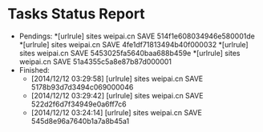 Tasks Status Report
============

* Pendings:
    *[urlrule] sites weipai.cn SAVE 514f1e608034946e580001de
    *[urlrule] sites weipai.cn SAVE 4fe1df71813494b40f000032
    *[urlrule] sites weipai.cn SAVE 5453025fa5640baa688b459e
    *[urlrule] sites weipai.cn SAVE 51a4355c5a8e87b87d000001
* Finished:
    * [2014/12/12 03:29:58] [urlrule] sites weipai.cn SAVE 5178b93d7d3494c069000046
    * [2014/12/12 03:29:42] [urlrule] sites weipai.cn SAVE 522d2f6d7f34949e0a6ff7c6
    * [2014/12/12 03:24:14] [urlrule] sites weipai.cn SAVE 545d8e96a7640b1a7a8b45a1
